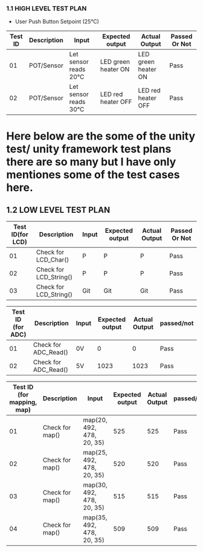 ### 1.1 HIGH LEVEL TEST PLAN
* User Push Button Setpoint (25°C)
 
| Test ID |	Description |	Input |	Expected output |	Actual Output |	Passed Or Not |
|---------| ------------| ----- | ----------------| ------------- | --------------|
| 01 |	POT/Sensor |	Let sensor reads 20°C |	LED green heater ON |	LED green heater ON |	Pass |
| 02 |	POT/Sensor |	Let sensor reads 30°C |	LED red heater OFF  |	LED red heater OFF  |	Pass |
# Here below are the some of the unity test/ unity framework test plans there are so many but I have only mentiones some of the test cases here.
## 1.2 LOW LEVEL TEST PLAN
| Test ID(for LCD) |	Description |	Input |	Expected output |	Actual Output |	Passed Or Not |
| ---------------- | ------------ | ----- | --------------- | ------------- | ------------- |
| 01 |	Check for LCD_Char() |	P |	P |	P |	Pass |
| 02 |	Check for LCD_String() |	P |	P |	P |	Pass |
| 03 |	Check for LCD_String() |	Git |	Git |	Git |	Pass |

| Test ID (for ADC) |	Description |	Input |	Expected output |	Actual Output |	passed/not |
|-------------------| ----------- | ----- | --------------- | ------------- | ---------- |
| 01 |	Check for ADC_Read() |	0V |	0 |	0 | 	Pass |
| 02 |	Check for ADC_Read() |	5V |	1023 |	1023 |	Pass | 

|Test ID (for mapping, map) |	Description  |	Input |	Expected output |	Actual Output |	passed/not |
|-------------------------- | -----------  |  ----- | --------------- | ------------- | ---------- |
| 01 |	Check for map() |	map(20, 492, 478, 20, 35) |	525 |	525 |	Pass |
| 02 |	Check for map() |	map(25, 492, 478, 20, 35) |	520 |	520 |	Pass |
| 03 | Check for map() |	map(30, 492, 478, 20, 35) |	515 |	515 |	Pass |
| 04 | Check for map() |	map(35, 492, 478, 20, 35) |	509 |	509 |	Pass |
